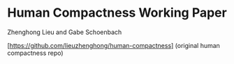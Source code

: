 # Human Compactness Working Paper

Zhenghong Lieu and Gabe Schoenbach


[https://github.com/lieuzhenghong/human-compactness] (original human compactness repo)
